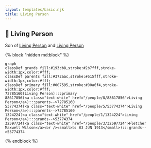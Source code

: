 ```yaml
---
layout: templates/basic.njk
title: Living Person
---
```

## 🔵 Living Person

Son of [Living Person](/people/5/53774374) and [Living Person](/people/8/88617856)

{% block "hidden md:block" %}
```mermaid
graph
classDef grands fill:#193cb8,stroke:#2b7fff,stroke-width:1px,color:#fff;
classDef parents fill:#372aac,stroke:#615fff,stroke-width:1px,color:#fff;
classDef primary fill:#007595,stroke:#00a6f4,stroke-width:1px,color:#fff;
72785160(Living Person):::primary
88617856(<a class="text-white" href="/people/8/88617856">Living Person</a>):::parents-->72785160
53774374(<a class="text-white" href="/people/5/53774374">Living Person</a>):::parents-->72785160
1324224(<a class="text-white" href="/people/1/1324224">Living Person</a>):::grands-->53774374
32597724(<a class="text-white" href="/people/3/32597724">Fletcher Maxwell Wilson</a><br /><small>b: 03 JUN 1913</small>):::grands-->53774374
```
{% endblock %}
